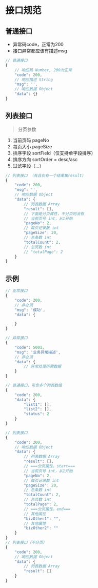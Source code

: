 # 接口规范

## 普通接口
+ 异常码code，正常为200
+ 接口异常都应该有描述msg

~~~js
// 普通接口
{
	// 响应码 Number, 200为正常
	"code": 200,
	// 响应描述 String
	"msg": '',
	// 响应数据 Object
	"data": {}
}
~~~

## 列表接口

> 分页参数 
1. 当前页码 pageNo
2. 每页大小 pageSize
3. 排序字段 sortField（仅支持单字段排序）
4. 排序方向 sortOrder = desc/asc
5. 过滤字段（...）

~~~js
// 列表接口 （有且仅有一个结果集result)
{
	"code": 200,
	"msg": '',
	// 响应数据 Object
	"data": {
		// 列表数据 Array
		"result": [],
		// 下面是分页属性，不分页则没有
		// 当前页号 int，从1开始
		"pageNo": 2,
		// 每页记录数 int
		"pageSize": 20,
		// 总条数 int
		"totalCount": 2,
		// 总页数 int
		// "totalPage": 2
	}
}
~~~

## 示例
~~~js
// 正常接口
{
	"code": 200,
	// 非必须
	"msg": '成功',
	"data": {

	}
}
~~~
~~~js
// 异常接口
{
	"code": 5001,
	"msg": '业务异常描述',
	// 非必须
	"data": {
		// 异常处理所需数据
	}
}
~~~
~~~js
// 普通接口，可含多个列表数组
{
	"code": 200,
	"data": {
		"list1": [],
		"list2": [],
		"status": 2
	}
}
~~~

~~~js
// 列表接口
{
	"code": 200,
	// 响应数据 Object
	"data": {
		// 列表数据 Array
		"result": [],
		// ===分页属性，start===
		// 当前页号 int，从1开始
		"pageNo": 2,
		// 每页记录数 int
		"pageSize": 20,
		// 总条数 int
		"totalCount": 2,
		// 总页数 int
		"totalPage": 2,
		// ===分页属性，end===
		// 其他属性
		"bizOther1": "",
		// 其他属性
		"bizOther2": ""
	}
}
// 列表接口（不分页）
{
	"code": 200,
	// 响应数据 Object
	"data": {
		// 列表数据 Array
		"result": []
	}
}
~~~